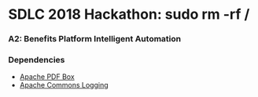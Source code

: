# SDLC 2018 Hackathon: sudo rm -rf /
### A2: Benefits Platform Intelligent Automation

### Dependencies
* [Apache PDF Box](https://pdfbox.apache.org/)
* [Apache Commons Logging](http://commons.apache.org/proper/commons-logging/)
